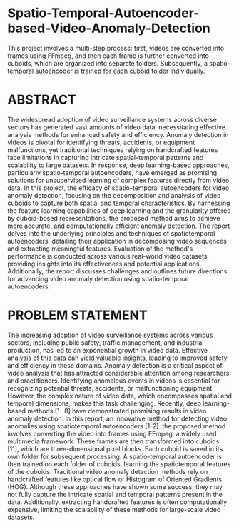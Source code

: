 # Spatio-Temporal-Autoencoder-based-Video-Anomaly-Detection
This project involves a multi-step process: first, videos are converted into frames using FFmpeg, and then each frame is further converted into cuboids, which are organized into separate folders. Subsequently, a spatio-temporal autoencoder is trained for each cuboid folder individually.

# ABSTRACT
The widespread adoption of video surveillance systems across diverse sectors has
generated vast amounts of video data, necessitating effective analysis methods for
enhanced safety and efficiency. Anomaly detection in videos is pivotal for identifying
threats, accidents, or equipment malfunctions, yet traditional techniques relying on
handcrafted features face limitations in capturing intricate spatial-temporal patterns and
scalability to large datasets. In response, deep learning-based approaches, particularly
spatio-temporal autoencoders, have emerged as promising solutions for unsupervised
learning of complex features directly from video data.
In this project, the efficacy of spatio-temporal autoencoders for video anomaly
detection, focusing on the decomposition and analysis of video cuboids to capture both
spatial and temporal characteristics. By harnessing the feature learning capabilities of
deep learning and the granularity offered by cuboid-based representations, the proposed
method aims to achieve more accurate, and computationally efficient anomaly
detection. The report delves into the underlying principles and techniques of spatiotemporal autoencoders, detailing their application in decomposing video sequences and
extracting meaningful features. Evaluation of the method's performance is conducted
across various real-world video datasets, providing insights into its effectiveness and
potential applications. Additionally, the report discusses challenges and outlines future
directions for advancing video anomaly detection using spatio-temporal autoencoders.

# PROBLEM STATEMENT
The increasing adoption of video surveillance systems across various sectors,
including public safety, traffic management, and industrial production, has led to an
exponential growth in video data. Effective analysis of this data can yield valuable
insights, leading to improved safety and efficiency in these domains. Anomaly
detection is a critical aspect of video analysis that has attracted considerable attention
among researchers and practitioners. Identifying anomalous events in videos is
essential for recognizing potential threats, accidents, or malfunctioning equipment.
However, the complex nature of video data, which encompasses spatial and temporal
dimensions, makes this task challenging. Recently, deep learning-based methods [1-
8] have demonstrated promising results in video anomaly detection.
In this report, an innovative method for detecting video anomalies using
spatiotemporal autoencoders [1-2]. the proposed method involves converting the video
into frames using FFmpeg, a widely used multimedia framework. These frames are
then transformed into cuboids [11], which are three-dimensional pixel blocks. Each
cuboid is saved in its own folder for subsequent processing. A spatio-temporal
autoencoder is then trained on each folder of cuboids, learning the spatiotemporal
features of the cuboids.
Traditional video anomaly detection methods rely on handcrafted features like
optical flow or Histogram of Oriented Gradients (HOG). Although these approaches
have shown some success, they may not fully capture the intricate spatial and temporal
patterns present in the data. Additionally, extracting handcrafted features is often
computationally expensive, limiting the scalability of these methods for large-scale
video datasets.


